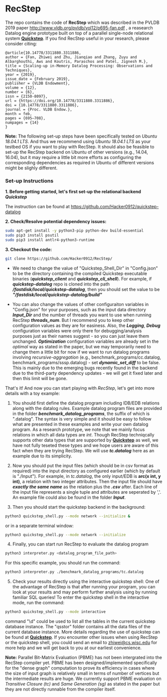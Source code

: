 # RecStep

The repo contains the code of **RecStep** which was described in the PVLDB 2019 paper http://www.vldb.org/pvldb/vol12/p695-fan.pdf , a reasearch Datalog engine prototype built on top of a parallel single-node relational system **[Quickstep](http://www.vldb.org/pvldb/vol11/p663-patel.pdf)**. If you find RecStep useful in your research, please consider citing:

    @article{10.14778/3311880.3311886,
    author = {Fan, Zhiwei and Zhu, Jianqiao and Zhang, Zuyu and Albarghouthi, Aws and Koutris, Paraschos and Patel, Jignesh M.},
    title = {Scaling-up in-Memory Datalog Processing: Observations and Techniques},
    year = {2019},
    issue_date = {February 2019},
    publisher = {VLDB Endowment},
    volume = {12},
    number = {6},
    issn = {2150-8097},
    url = {https://doi.org/10.14778/3311880.3311886},
    doi = {10.14778/3311880.3311886},
    journal = {Proc. VLDB Endow.},
    month = feb,
    pages = {695–708},
    numpages = {14}
    }

**Note:** The following set-up steps have been specifically tested on *Ubuntu 18.04.1 LTS*. And thus we recommend using *Ubuntu 18.04.1 LTS* as your testbed OS if you want to play with RecStep. It should also be feasible to set-up the RecStep backend on Ubuntu of other versions (e.g., 14.04, 16.04), but it may require a little bit more efforts as configuring the corresponding dependencies as required in Ubuntu of different versions might be slighly different. 


### Set-up Instructions

**1. Before getting started, let's first set-up the relational backend *Quickstep***

The instruction can be found at https://github.com/Hacker0912/quickstep-datalog

**2. Check/Resolve potential dependency issues:**
 
``` bash
sudo apt-get install -y python3-pip python-dev build-essential
sudo pip3 install psutil
sudo pip3 install antlr4-python3-runtime
```
**3. Checkout the code:**
```bash
git clone https://github.com/Hacker0912/RecStep/
```

* We need to change the value of "Quickstep_Shell_Dir" in "Config.json" to be the directory containing the compiled Quickstep executable binaries (***quickstep_client*** and ***quickstep_cli_shell***). For example, if ***quickstep-datalog*** repo is cloned into the path ***/fastdisk/local/quickstep-datalog***, then you should set the value to be ***"/fastdisk/local/quickstep-datalog/build"***

* You can also change the values of other configuraiton variables in "Config.json" for your purposes, such as the input data directory ***Input_Dir*** and the number of threads you want to use when running RecStep ***threads_num***. But I recommend you to keep other configuration values
as they are for easiness. Also, the ***Logging***, ***Debug*** configuration variables were only there for debugging/analysis purposes just as their names suggest - so you can just leave them unchanged. ***Optimization*** configuration variables are already set in the *optimal* way as stated in the paper, but we may temporarily need to change them a little bit for now if we want to run datalog programs involving *recursive-aggregation* (e.g., benchmark_programs/cc.datalog, benchmark_programs/sssp.datalog) - set ***dynamic_set_diff*** to be false. This is mainly due to the emerging bugs recently found in the backend due to the third-party dependency updates - we will get it fixed later and then this limit will be gone. 

That's it! And now you can start playing with *RecStep*, let's get into more details with a toy example: 

1. You should first define the datalog program including IDB/EDB relations along with the datalog rules. Example datalog program files are provided in the folder ***benchmark_datalog_programs***, the suffix of which is ".datalog". The syntax is very simple and it should be easy to follow what are presented in these examples and write your own datalog program. As a research prototype, we note that we mainly focus relations in which all data types are *int*. Though RecStep techniqcally supports other data types that are supported by **[Quickstep](https://github.com/apache/incubator-retired-quickstep)** as well, we have not fully teseted these types and we hope users are aware of this fact when they are trying RecStep. We will use ***tc.datalog*** here as an example due to its simplicity. 


2. Now you should put the input files (which should be in csv format as required) into the input directory as configured earlier (which by default is "./Input"). For example, in *tc.datalog*, the 
only input/EDB is **arc(x  int, y int)**, a relation with two integer attributes. Then the input file should have ***exactly the same name*** as the relation plus the ***.csv*** after. Each line of the input file represents a single tuple and attributes are seperated by ','. An example file could also be found in the folder ***Input***. 

3. Then you should start the quickstep backend in the background:
```bash
python3 quickstep_shell.py --mode network --initialize &
```
or in a separate terminal window:
```bash
python3 quickstep_shell.py --mode network --initialize
```

4. Finally, you can start run RecStep to evaluate the datalog program 
``` bash
python3 interpreter.py <datalog_program_file_path> 
```
For this specific example, you should run the command:
``` bash
python3 interpreter.py ./benchmark_datalog_programs/tc.datalog
```

5. Check your results directly using the interactive quickstep shell:
One of the advantage of RecStep is that after running your program, you can look at your results and may perform further 
analysis using by running familiar SQL queries! To enter the quickstep shell in the interactive mode, run the command:
``` bash
python3 quickstep_shell.py --mode interactive
```
command "\d" could be used to list all the tables in the current quickstep database instance. The "qsstor" folder contains all the data files of the current database instance. More details regarding the use of quickstep can be found at **[Quickstep](https://github.com/apache/incubator-retired-quickstep)**. If you encounter other issues when using RecStep or the quickstep shell, you could send an email to zhiwei@cs.wisc.edu for more help and we will get back to you at our earliest convenience.

**Note:** Parallel Bit-Matrix Evaluation (PBME) has not been intergrated into the RecStep compiler yet. PBME has been designed/implemented specifically for the "dense graph" computation to prove its efficiency in cases where the size of input graph is relatively small in terms of number of vertices but the intermediate results are huge. We currently support PBME evaluation on *Transitive Closure (tc)* and *Same Generation (sg)* as stated in the paper but they are not directly runnable from the compiler itself.

